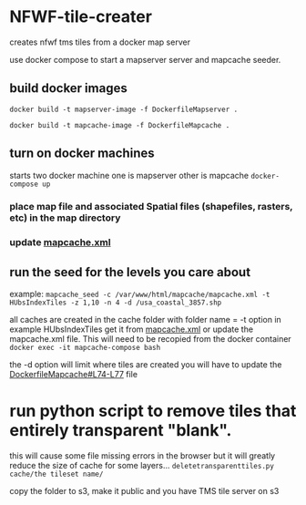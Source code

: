 # NFWF-tile-creater
creates nfwf tms tiles from a docker map server

use docker compose to start a mapserver server and mapcache seeder.

## build docker images
`docker build -t mapserver-image -f DockerfileMapserver .`

`docker build -t mapcache-image -f DockerfileMapcache .`

## turn on docker machines
starts two docker machine one is mapserver other is mapcache
`docker-compose up`

### place map file and associated Spatial files (shapefiles, rasters, etc) in the map directory
### update [mapcache.xml](mapcache-configs/mapcache.xml)

## run the seed for the levels you care about
example:
`mapcache_seed -c /var/www/html/mapcache/mapcache.xml -t HUbsIndexTiles -z 1,10 -n 4 -d /usa_coastal_3857.shp`

all caches are created in the cache folder with folder name = -t option in example HUbsIndexTiles get it from [mapcache.xml](mapcache-configs/mapcache.xml#L36) or update the mapcache.xml file.  This will need to be recopied from the docker container
`docker exec -it mapcache-compose bash`


the -d option will limit where tiles are created you will have to update the [DockerfileMapcache#L74-L77](DockerfileMapcache) file

# run python script to remove tiles that entirely transparent "blank".
this will cause some file missing errors in the browser but it will greatly reduce the size of cache for some layers...
`deletetransparenttiles.py cache/the tileset name/`

copy the folder to s3, make it public and you have TMS tile server on s3
